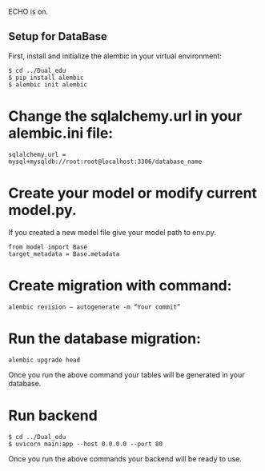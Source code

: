 ECHO is on.

## Setup for DataBase
First, install and initialize the alembic in your virtual environment:

```
$ cd ../Dual_edu
$ pip install alembic
$ alembic init alembic
```
# Change the sqlalchemy.url in your alembic.ini file:

```
sqlalchemy.url = mysql+mysqldb://root:root@localhost:3306/database_name
```

# Create your model or modify current model.py.
If you created a new model file give your model path to env.py. 

```
from model import Base
target_metadata = Base.metadata
```
# Create migration with command:

```
alembic revision — autogenerate -m “Your commit”
```

# Run the database migration:

```
alembic upgrade head
```
Once you run the above command your tables will be generated in your database.


# Run backend

```
$ cd ../Dual_edu
$ uvicorn main:app --host 0.0.0.0 --port 80
```
Once you run the above commands your backend will be ready to use.